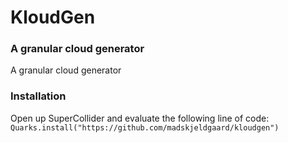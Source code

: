 # KloudGen

### A granular cloud generator

A granular cloud generator

### Installation

Open up SuperCollider and evaluate the following line of code:
`Quarks.install("https://github.com/madskjeldgaard/kloudgen")`
